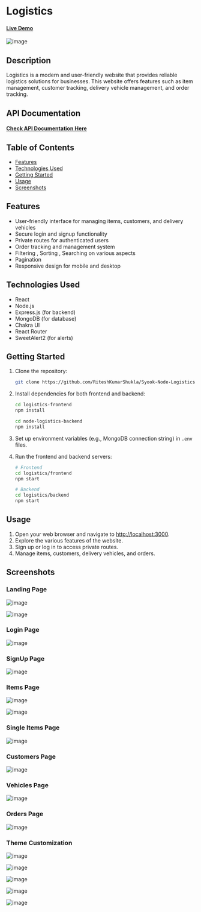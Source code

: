 # Logistics

<h4><a href="https://syook-logistics.netlify.app/">Live Demo</a></h4>

![image](https://github.com/RiteshKumarShukla/Logistics/assets/110231091/6c8fb77f-6e60-400a-ac3d-302181c1590d)



## Description

Logistics is a modern and user-friendly website that provides reliable logistics solutions for businesses. This website offers features such as item management, customer tracking, delivery vehicle management, and order tracking.

## API Documentation

<h4><a href="https://github.com/RiteshKumarShukla/Logistics/blob/main/API-Documentation.md">Check API Documentation Here</a></h4>

## Table of Contents

- [Features](#features)
- [Technologies Used](#technologies-used)
- [Getting Started](#getting-started)
- [Usage](#usage)
- [Screenshots](#screenshots)

## Features

- User-friendly interface for managing items, customers, and delivery vehicles
- Secure login and signup functionality
- Private routes for authenticated users
- Order tracking and management system
- Filtering , Sorting , Searching on various aspects
- Pagination
- Responsive design for mobile and desktop

## Technologies Used

- React
- Node.js
- Express.js (for backend)
- MongoDB (for database)
- Chakra UI
- React Router
- SweetAlert2 (for alerts)

## Getting Started

1. Clone the repository:

   ```bash
   git clone https://github.com/RiteshKumarShukla/Syook-Node-Logistics.git
   ```

2. Install dependencies for both frontend and backend:

   ```bash
   cd logistics-frontend
   npm install

   cd node-logistics-backend
   npm install
   ```

3. Set up environment variables (e.g., MongoDB connection string) in `.env` files.

4. Run the frontend and backend servers:

   ```bash
   # Frontend
   cd logistics/frontend
   npm start

   # Backend
   cd logistics/backend
   npm start
   ```

## Usage

1. Open your web browser and navigate to [http://localhost:3000](http://localhost:3000).
2. Explore the various features of the website.
3. Sign up or log in to access private routes.
4. Manage items, customers, delivery vehicles, and orders.

## Screenshots

### Landing Page
![image](https://github.com/RiteshKumarShukla/Logistics/assets/110231091/d7c24445-c47f-4900-be64-56fdb9d8c2de)


![image](https://github.com/RiteshKumarShukla/Logistics/assets/110231091/b3e1dca7-45df-4b28-814f-dc45df674b57)


### Login Page
![image](https://github.com/RiteshKumarShukla/Logistics/assets/110231091/06d6ae88-1897-47ff-bc9c-2734e4141b4f)


### SignUp Page
![image](https://github.com/RiteshKumarShukla/Logistics/assets/110231091/792ac44d-5aa8-47a2-83b1-d6767a0b8c6b)


### Items Page
![image](https://github.com/RiteshKumarShukla/Logistics/assets/110231091/8fc6f803-0da7-4a36-a7f4-7df5d7d39198)


![image](https://github.com/RiteshKumarShukla/Logistics/assets/110231091/1c3c4b5d-34a6-4a1c-af01-e7c9c3f35ba2)

### Single Items Page
![image](https://github.com/RiteshKumarShukla/Logistics/assets/110231091/0fb808cf-32b1-4815-b074-959950d0830c)


### Customers Page
![image](https://github.com/RiteshKumarShukla/Logistics/assets/110231091/c5ef33fd-9694-4db7-8aea-a287ba5e5254)


### Vehicles Page
![image](https://github.com/RiteshKumarShukla/Logistics/assets/110231091/98dccdb6-7e8d-4ec7-81ef-67c1aa620523)


### Orders Page
![image](https://github.com/RiteshKumarShukla/Logistics/assets/110231091/f1e10f0e-7043-4776-a161-dee2618cd5b5)


### Theme Customization
![image](https://github.com/RiteshKumarShukla/Logistics/assets/110231091/4088462d-89c1-45ab-8419-e9532b47d971)


![image](https://github.com/RiteshKumarShukla/Logistics/assets/110231091/7f3d170e-0b88-462b-916a-cdc1543183df)


![image](https://github.com/RiteshKumarShukla/Logistics/assets/110231091/f2f0b91a-41da-43e8-82a6-64aa5045ed8a)


![image](https://github.com/RiteshKumarShukla/Logistics/assets/110231091/1b047af5-93ad-4476-bed2-8495e4285fca)

![image](https://github.com/RiteshKumarShukla/Logistics/assets/110231091/a1741545-a680-4548-bd73-66538f2a9492)
